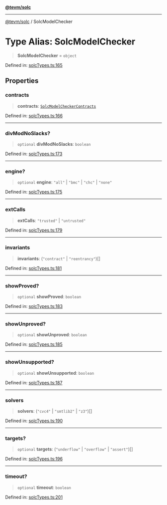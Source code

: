 [**@tevm/solc**](../README.md)

***

[@tevm/solc](../globals.md) / SolcModelChecker

# Type Alias: SolcModelChecker

> **SolcModelChecker** = `object`

Defined in: [solcTypes.ts:165](https://github.com/evmts/tevm-monorepo/blob/main/bundler-packages/solc/src/solcTypes.ts#L165)

## Properties

### contracts

> **contracts**: [`SolcModelCheckerContracts`](SolcModelCheckerContracts.md)

Defined in: [solcTypes.ts:166](https://github.com/evmts/tevm-monorepo/blob/main/bundler-packages/solc/src/solcTypes.ts#L166)

***

### divModNoSlacks?

> `optional` **divModNoSlacks**: `boolean`

Defined in: [solcTypes.ts:173](https://github.com/evmts/tevm-monorepo/blob/main/bundler-packages/solc/src/solcTypes.ts#L173)

***

### engine?

> `optional` **engine**: `"all"` \| `"bmc"` \| `"chc"` \| `"none"`

Defined in: [solcTypes.ts:175](https://github.com/evmts/tevm-monorepo/blob/main/bundler-packages/solc/src/solcTypes.ts#L175)

***

### extCalls

> **extCalls**: `"trusted"` \| `"untrusted"`

Defined in: [solcTypes.ts:179](https://github.com/evmts/tevm-monorepo/blob/main/bundler-packages/solc/src/solcTypes.ts#L179)

***

### invariants

> **invariants**: (`"contract"` \| `"reentrancy"`)[]

Defined in: [solcTypes.ts:181](https://github.com/evmts/tevm-monorepo/blob/main/bundler-packages/solc/src/solcTypes.ts#L181)

***

### showProved?

> `optional` **showProved**: `boolean`

Defined in: [solcTypes.ts:183](https://github.com/evmts/tevm-monorepo/blob/main/bundler-packages/solc/src/solcTypes.ts#L183)

***

### showUnproved?

> `optional` **showUnproved**: `boolean`

Defined in: [solcTypes.ts:185](https://github.com/evmts/tevm-monorepo/blob/main/bundler-packages/solc/src/solcTypes.ts#L185)

***

### showUnsupported?

> `optional` **showUnsupported**: `boolean`

Defined in: [solcTypes.ts:187](https://github.com/evmts/tevm-monorepo/blob/main/bundler-packages/solc/src/solcTypes.ts#L187)

***

### solvers

> **solvers**: (`"cvc4"` \| `"smtlib2"` \| `"z3"`)[]

Defined in: [solcTypes.ts:190](https://github.com/evmts/tevm-monorepo/blob/main/bundler-packages/solc/src/solcTypes.ts#L190)

***

### targets?

> `optional` **targets**: (`"underflow"` \| `"overflow"` \| `"assert"`)[]

Defined in: [solcTypes.ts:196](https://github.com/evmts/tevm-monorepo/blob/main/bundler-packages/solc/src/solcTypes.ts#L196)

***

### timeout?

> `optional` **timeout**: `boolean`

Defined in: [solcTypes.ts:201](https://github.com/evmts/tevm-monorepo/blob/main/bundler-packages/solc/src/solcTypes.ts#L201)
